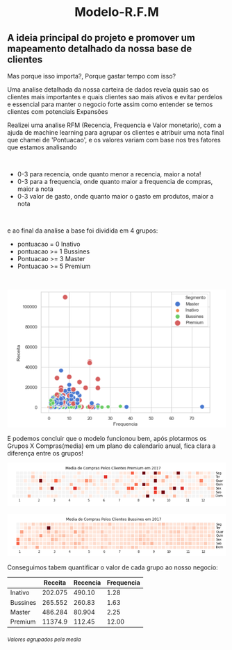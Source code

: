 <h1 align='center'>Modelo-R.F.M</h1>
<h2>A ideia principal do projeto e promover um mapeamento detalhado da nossa base de clientes</h2>

<p>Mas porque isso importa?, Porque gastar tempo com isso?</p>
<p>
Uma analise detalhada da nossa carteira de dados revela quais sao os clientes mais importantes e quais clientes sao mais 
ativos e evitar perdelos e essencial para manter o negocio forte assim como entender se temos clientes com potenciais Expansões
</p>
<p>
Realizei uma analise RFM (Recencia, Frequencia e Valor monetario), com a ajuda de machine learning para agrupar os clientes e atribuir uma nota final que 
chamei de 'Pontuacao', e os valores variam com base nos tres fatores que estamos analisando</p>
<br>
<ul>
  <li>0-3 para recencia, onde quanto menor a recencia, maior a nota!</li>
  <li>0-3 para a frequencia, onde quanto maior a frequencia de compras, maior a nota</li> 
  <li>0-3 valor de gasto, onde quanto maior o gasto em produtos, maior a nota</li>
</ul>

<br>
<p>
e ao final da analise a base foi dividida em 4 grupos:
</p>
<ul> 
  <li>pontuacao = 0  Inativo</li>
  <li>pontuacao >= 1 Bussines</li>
  <li>Pontuacao >= 3 Master</li>
  <li>Pontuacao >= 5 Premium</li>
</ul>
<br>

![Main](https://github.com/carlosal249/Model-R.F.M/blob/master/analise_segmentos.png)

<p> E podemos concluir que o modelo funcionou bem, após plotarmos os Grupos X Compras(media) em um plano de calendario anual, fica clara a diferença entre os grupos!<p>

![Main](https://github.com/carlosal249/Model-R.F.M/blob/master/analise_anual_premium.png)

<p></p>

![Main](https://github.com/carlosal249/Model-R.F.M/blob/master/analise_anual_bussines.png)

<p>Conseguimos tabem quantificar o valor de cada grupo ao  nosso negocio: </p>

<p align="center">

  |       | Receita | Recencia | Frequencia |
  | ---   |     ---   |    ---  |  ---   |
  | Inativo	|202.075 | 490.10 |	1.28    |
  | Bussines|265.552 | 260.83 |	1.63    |
  | Master  |486.284 | 80.904 |  2.25   |
  | Premium	|11374.9 |	112.45 |	12.00 |

  <sub>*Valores agrupados pela media*</sub>
</p>
